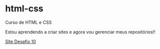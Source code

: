 # html-css
 Curso de HTML  e CSS

Estou aprendendo a criar sites e agora vou gerenciar meus repositórios!!

<a href="https://leandrovsdev.github.io/html-css/desafios/Desafio%2010/index.html">Síte Desafio 10</a>
